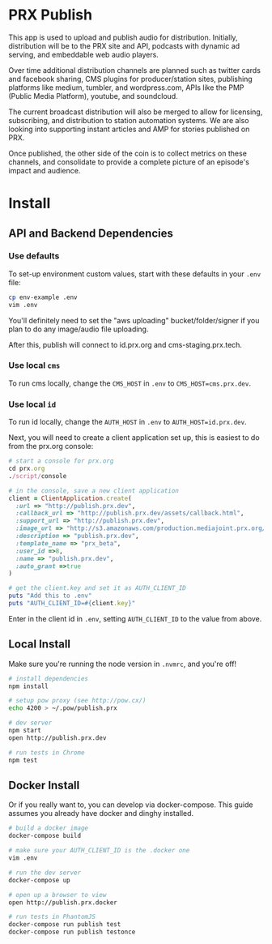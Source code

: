 # PRX Publish

This app is used to upload and publish audio for distribution.
Initially, distribution will be to the PRX site and API, podcasts with dynamic ad serving, and embeddable web audio players.

Over time additional distribution channels are planned such as twitter cards and facebook sharing, CMS plugins for producer/station sites, publishing platforms like medium, tumbler, and wordpress.com, APIs like the PMP (Public Media Platform), youtube, and soundcloud.

The current broadcast distribution will also be merged to allow for licensing, subscribing, and distribution to station automation systems. We are also looking into supporting instant articles and AMP for stories published on PRX.

Once published, the other side of the coin is to collect metrics on these channels, and consolidate to provide a complete picture of an episode's impact and audience.

# Install

## API and Backend Dependencies

### Use defaults
To set-up environment custom values, start with these defaults in your `.env` file:
``` sh
cp env-example .env
vim .env
```

You'll definitely need to set the "aws uploading" bucket/folder/signer if you plan
to do any image/audio file uploading.

After this, publish will connect to id.prx.org and cms-staging.prx.tech.

### Use local `cms`
To run cms locally, change the `CMS_HOST` in `.env` to `CMS_HOST=cms.prx.dev`.

###  Use local `id`
To run id locally, change the `AUTH_HOST` in `.env` to `AUTH_HOST=id.prx.dev`.

Next, you will need to create a client application set up, this is easiest to do from the prx.org console:
``` ruby
# start a console for prx.org
cd prx.org
./script/console

# in the console, save a new client application
client = ClientApplication.create(
  :url => "http://publish.prx.dev",
  :callback_url => "http://publish.prx.dev/assets/callback.html",
  :support_url => "http://publish.prx.dev",
  :image_url => "http://s3.amazonaws.com/production.mediajoint.prx.org/public/comatose_files/4625/prx-logo_large.png",
  :description => "publish.prx.dev",
  :template_name => "prx_beta",
  :user_id =>8,
  :name => "publish.prx.dev",
  :auto_grant =>true
)

# get the client.key and set it as AUTH_CLIENT_ID
puts "Add this to .env"
puts "AUTH_CLIENT_ID=#{client.key}"
```

Enter in the client id in `.env`, setting `AUTH_CLIENT_ID` to the value from above.

## Local Install

Make sure you're running the node version in `.nvmrc`, and you're off!

``` sh
# install dependencies
npm install

# setup pow proxy (see http://pow.cx/)
echo 4200 > ~/.pow/publish.prx

# dev server
npm start
open http://publish.prx.dev

# run tests in Chrome
npm test
```

## Docker Install

Or if you really want to, you can develop via docker-compose.
This guide assumes you already have docker and dinghy installed.

``` sh
# build a docker image
docker-compose build

# make sure your AUTH_CLIENT_ID is the .docker one
vim .env

# run the dev server
docker-compose up

# open up a browser to view
open http://publish.prx.docker

# run tests in PhantomJS
docker-compose run publish test
docker-compose run publish testonce

```
